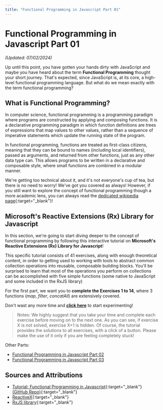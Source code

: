 ```yaml
---
title: "Functional Programming in Javascript Part 01"
---
```


# Functional Programming in Javascript Part 01

_(Updated: 07/02/2024)_

Up until this point, you have gotten your hands dirty with JavaScript and maybe you have heard about the term **Functional Programming** thought your short journey. That's expected, since JavaScript is, at its core, a high-level functional programming language. But what do we mean exactly with the term functional programming?

## What is Functional Programming?

In computer science, functional programming is a programming paradigm where programs are constructed by applying and composing functions. It is a declarative programming paradigm in which function definitions are trees of expressions that map values to other values, rather than a sequence of imperative statements which update the running state of the program.

In functional programming, functions are treated as first-class citizens, meaning that they can be bound to names (including local identifiers), passed as arguments, and returned from other functions, just as any other data type can. This allows programs to be written in a declarative and composable style, where small functions are combined in a modular manner.

We're getting too technical about it, and it's not everyone's cup of tea, but there is no need to worry! We've got you covered as always! However, if you still want to explore the concept of functional programming though a more academic lens, you can always read the [dedicated wikipedia page](https://en.wikipedia.org/wiki/Functional_programming){:target="_blank"}!

## Microsoft's Reactive Extensions (Rx) Library for Javascript

In this section, we're going to start diving deeper to the concept of functional programming by following this interactive tutorial on **Microsoft's Reactive Extensions (Rx) Library for Javascript**!

This specific tutorial consists of 41 exercises, along with enough theoretical content, in order to getting used to working with tools to abstract common collection operations into reusable, composable building blocks. You'll be surprised to learn that most of the operations you perform on collections can be accomplished with five simple functions (some native to JavaScript and some included in the RxJS library)

For the first part, we want you to **complete the Exercises 1 to 14**, where 3 functions (_map_, _filter_, _concatAll_) are extensively covered.

Don't wast any more time and [**click here**](https://reactivex.io/learnrx/) to start experimenting!

> Notes: We highly suggest that you take your time and complete each exercise before moving on to the next one. As you can see, if exercise X is not solved, exercise X+1 is hidden. Of course, the tutorial provides the solutions to all exercises, with a click of a button. Please make the use of it only if you are feeling completely stuck!

Other Parts:
- [Functional Programming in Javascript Part 02](../part02/index.md)
- [Functional Programming in Javascript Part 03](../part03/index.md)

## Sources and Attributions

- [Tutorial: Functional Programming in Javascript](https://reactivex.io/learnrx/){:target="_blank"} [(GitHub Repo)](https://github.com/ReactiveX/learnrx){:target="_blank"}
- [ReactiveX](https://reactivex.io/){:target="_blank"}
- [RxJS library](https://github.com/ReactiveX/rxjs){:target="_blank"}